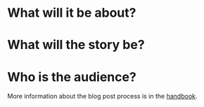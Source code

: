 # What will it be about?

# What will the story be?

# Who is the audience?

More information about the blog post process is in the [handbook](https://github.com/tweag/meta/blob/master/handbook/blog.md).
